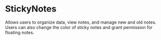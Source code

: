 # StickyNotes
Allows users to organize data, view notes, and manage new and old notes. Users can also change the color of sticky notes and grant permission for floating notes.
